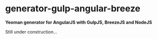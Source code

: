 # generator-gulp-angular-breeze

**Yeoman generator for AngularJS with GulpJS, BreezeJS and NodeJS**

Still under construction...
